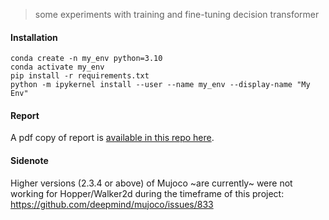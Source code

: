 > some experiments with training and fine-tuning decision transformer

#### Installation

```
conda create -n my_env python=3.10
conda activate my_env
pip install -r requirements.txt
python -m ipykernel install --user --name my_env --display-name "My Env"
```

#### Report
A pdf copy of report is [available in this repo here](https://github.com/bhaveshgawri/decision-transformer-transfer-learning/blob/main/report/report.pdf).

#### Sidenote
Higher versions (2.3.4 or above) of Mujoco ~are currently~ were not working for Hopper/Walker2d during the timeframe of this project:
https://github.com/deepmind/mujoco/issues/833
